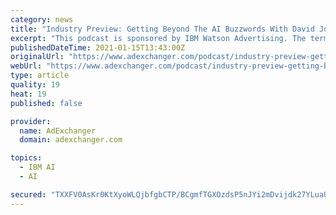 ```yaml
---
category: news
title: "Industry Preview: Getting Beyond The AI Buzzwords With David Jones"
excerpt: "This podcast is sponsored by IBM Watson Advertising. The term “artificial intelligence” gets tossed around to loosely describe everything from dynamic creative optimization and automated media planning to the eventual robot revolution and takeover of ..."
publishedDateTime: 2021-01-15T13:43:00Z
originalUrl: "https://www.adexchanger.com/podcast/industry-preview-getting-beyond-the-ai-buzzwords-with-david-jones/"
webUrl: "https://www.adexchanger.com/podcast/industry-preview-getting-beyond-the-ai-buzzwords-with-david-jones/"
type: article
quality: 19
heat: 19
published: false

provider:
  name: AdExchanger
  domain: adexchanger.com

topics:
  - IBM AI
  - AI

secured: "TXXFV0AsKr0KtXyoWLQjbfgbCTP/BCgmfTGXOzdsP5nJYi2mDvijdk27YLuaUZ0n274OJvq6OzqqnbZFT6dnXhAshdfJZziiamyhCKXLXPSXnZR89+/pDD4TXyhGh7zK1VmAkC3gp3GFmT5T5nCWYZwZEMAX1PVcsQ9xpCUlqqTGumqEPWfHvHbQ+4EHk7NAo9hH0bj0q3KXy3fkoR7IQQVwr7vz63X71NzaThxSA1sBACVEd8ySuMDLxHwYDMsDeo+xH/8LG43BEHIdubySVPUeI3Dt6t7wo3WjQExxLE0PJd1ASXRO4j3h8nXbWFFPrkzeyBin+jrekqp+rXSWfZNerJ7mjVQ8ODGbpww9BfM=;9jvoKqbBNX6AZ8fUI4A6eQ=="
---
```


